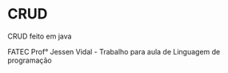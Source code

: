 # CRUD
CRUD feito em java

FATEC Prof° Jessen Vidal - Trabalho para aula de Linguagem de programação
